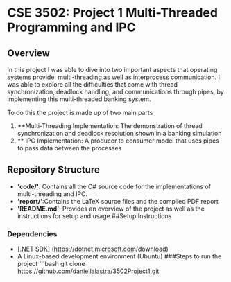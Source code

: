 # CSE 3502: Project 1 Multi-Threaded Programming and IPC

## Overview 
In this project I was able to dive into two important aspects that operating systems provide: multi-threading as well as interprocess communication. I was able to explore all the difficulties that come with thread synchronization, deadlock handling, and communications through pipes, by implementing this multi-threaded banking system. 

To do this the project is made up of two main parts
1. **Multi-Threading Implementation: The demonstration of thread synchronization and deadlock resolution shown in a banking simulation 
2. ** IPC Implementation: A producer to consumer model that uses pipes to pass data between the processes

## Repository Structure
- **'code/'**: Contains all the C# source code for the implementations of multi-threading and IPC.
- **'report/'**:Contains the LaTeX source files and the compiled PDF report 
- **'README.md'**: Provides an overview of the project as well as the instructions for setup and usage 
##Setup Instructions 

### Dependencies
- [.NET SDK] (https://dotnet.microsoft.com/download)
- A Linux-based development environment (Ubuntu)
###Steps to run the project 
'''bash
git clone https://github.com/daniellalastra/3502Project1.git

